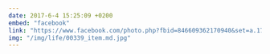 ```yaml
---
date: 2017-6-4 15:25:09 +0200
embed: "facebook"
link: "https://www.facebook.com/photo.php?fbid=846609362170940&set=a.171849076313642.1073741825.100004656524640&type=3&theater"
img: "/img/life/00339_item.md.jpg"
---
```

